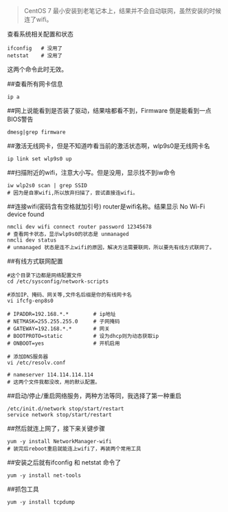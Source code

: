 > CentOS 7 最小安装到老笔记本上，结果并不会自动联网，虽然安装的时候连了wifi。

查看系统相关配置和状态
```
ifconfig   # 没用了
netstat    # 没用了
```
这两个命令此时无效。

##查看所有网卡信息
```
ip a
``` 	
##网上说能看到是否装了驱动，结果啥都看不到，Firmware 倒是能看到一点BIOS警告		
```									
dmesg|grep firmware  
``` 			
##激活无线网卡，但是不知道咋看当前的激活状态啊，wlp9s0是无线网卡名		
``` 
ip link set wlp9s0 up
``` 				
##扫描附近的wifi，注意大小写。但是没用，显示找不到iw命令	
``` 		
iw wlp2s0 scan | grep SSID    			
# 因为是自家wifi,所以放弃扫描了，尝试直接连wifi。
```

##连接wifi(密码含有空格就加引号) router是wifi名称。结果显示 No Wi-Fi device found
```	
nmcli dev wifi connect router password 12345678    
# 查看网卡状态，显示wlp9s0的状态是 unmanaged
nmcli dev status  									
# unmanaged 状态是连不上wifi的原因，解决方法需要联网，所以要先有线方式联网了。
```	

##有线方式联网配置
```
#这个目录下边都是网络配置文件
cd /etc/sysconfig/network-scripts

#添加IP、掩码、网关等,文件名后缀是你的有线网卡名
vi ifcfg-enp8s0

# IPADDR=192.168.*.*		# ip地址
# NETMASK=255.255.255.0		# 子网掩码
# GATEWAY=192.168.*.*		# 网关
# BOOTPROTO=static          # 设为dhcp则为动态获取ip
# ONBOOT=yes                # 开机启用

# 添加DNS服务器
vi /etc/resolv.conf

# nameserver 114.114.114.114
# 这两个文件我都没改，用的默认配置。
```
##启动/停止/重启网络服务，两种方法等同，我选择了第一种重启
```
/etc/init.d/network stop/start/restart
service network stop/start/restart
```
##然后就连上网了，接下来关键步骤
```
yum -y install NetworkManager-wifi
# 装完后reboot重启就能连上wifi了，再装两个常用工具
```

##安装之后就有ifconfig 和 netstat 命令了
```
yum -y install net-tools 
```
##抓包工具
```
yum -y install tcpdump
```